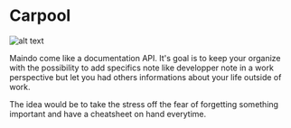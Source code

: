 # Carpool
![alt text](https://static.vecteezy.com/system/resources/previews/000/143/153/non_2x/carpool-vector.jpg)

Maindo come like a documentation API. It's goal is to keep your organize with the possibility to add specifics note like developper note in a work perspective but let you had others informations about your life outside of work.

The idea would be to take the stress off the fear of forgetting something important and have a cheatsheet on hand everytime.
